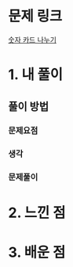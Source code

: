 # 문제 링크

[숫자 카드 나누기](https://school.programmers.co.kr/learn/courses/30/lessons/135807)

# 1. 내 풀이

## 풀이 방법

### 문제요점

### 생각

### 문제풀이

# 2. 느낀 점

# 3. 배운 점
